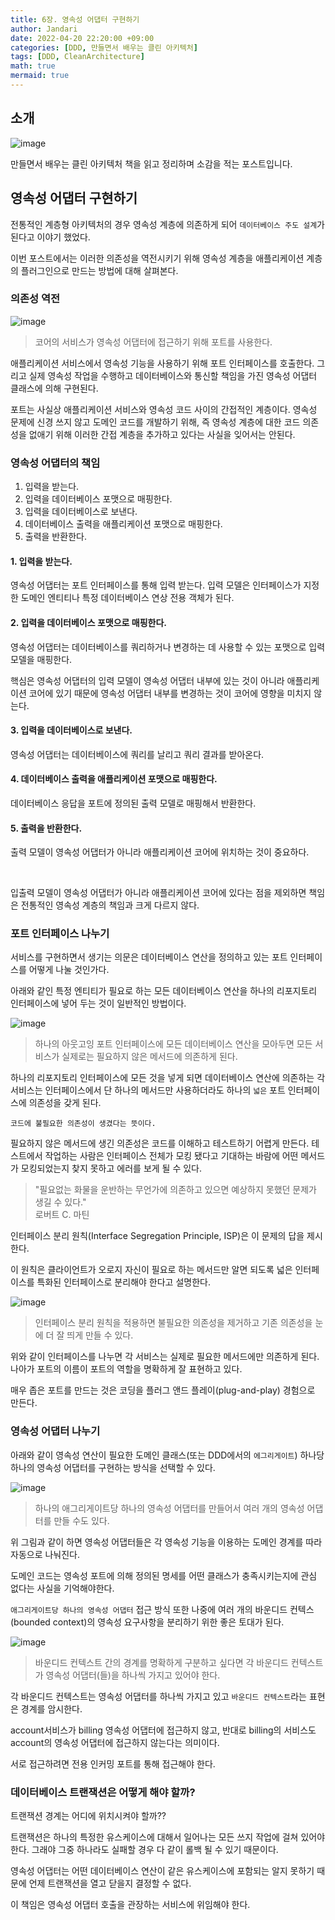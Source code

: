 ```yaml
---
title: 6장. 영속성 어댑터 구현하기
author: Jandari
date: 2022-04-20 22:20:00 +09:00
categories: [DDD, 만들면서 배우는 클린 아키텍처]
tags: [DDD, CleanArchitecture]
math: true
mermaid: true
---
```


## 소개

![image](/assets/img/post/2022-04-20-MakeLearnCleanArchitecture_ch6/1.jpg)

만들면서 배우는 클린 아키텍처 책을 읽고 정리하며 소감을 적는 포스트입니다.


## 영속성 어댑터 구현하기

전통적인 계층형 아키텍처의 경우 영속성 계층에 의존하게 되어 `데이터베이스 주도 설계`가 된다고 이야기 했었다.

이번 포스트에서는 이러한 의존성을 역전시키기 위해 영속성 계층을 애플리케이션 계층의 플러그인으로 만드는 방법에 대해 살펴본다.

### 의존성 역전

![image](/assets/img/post/2022-04-20-MakeLearnCleanArchitecture_ch6/2.jpg)
> 코어의 서비스가 영속성 어댑터에 접근하기 위해 포트를 사용한다.

애플리케이션 서비스에서 영속성 기능을 사용하기 위해 포트 인터페이스를 호출한다. 그리고 실제 영속성 작업을 수행하고 데이터베이스와 통신할 책임을 가진 영속성 어댑터 클래스에 의해 구현된다.

포트는 사실상 애플리케이션 서비스와 영속성 코드 사이의 간접적인 계층이다. 영속성 문제에 신경 쓰지 않고 도메인 코드를 개발하기 위해, 즉 영속성 계층에 대한 코드 의존성을 없애기 위해 이러한 간접 계층을 추가하고 있다는 사실을 잊어서는 안된다.

### 영속성 어댑터의 책임

1. 입력을 받는다.
1. 입력을 데이터베이스 포맷으로 매핑한다.
1. 입력을 데이터베이스로 보낸다.
1. 데이터베이스 출력을 애플리케이션 포맷으로 매핑한다.
1. 출력을 반환한다.


#### 1. 입력을 받는다.
영속성 어댑터는 포트 인터페이스를 통해 입력 받는다. 입력 모델은 인터페이스가 지정한 도메인 엔티티나 특정 데이터베이스 연상 전용 객체가 된다.

#### 2. 입력을 데이터베이스 포맷으로 매핑한다.
영속성 어댑터는 데이터베이스를 쿼리하거나 변경하는 데 사용할 수 있는 포맷으로 입력 모델을 매핑한다.

핵심은 영속성 어댑터의 입력 모델이 영속성 어댑터 내부에 있는 것이 아니라 애플리케이션 코어에 있기 때문에 영속성 어댑터 내부를 변경하는 것이 코어에 영향을 미치지 않는다.

#### 3. 입력을 데이터베이스로 보낸다.

영속성 어댑터는 데이터베이스에 쿼리를 날리고 쿼리 결과를 받아온다.

#### 4. 데이터베이스 출력을 애플리케이션 포맷으로 매핑한다.

데이터베이스 응답을 포트에 정의된 출력 모델로 매핑해서 반환한다.

#### 5. 출력을 반환한다.
출력 모델이 영속성 어댑터가 아니라 애플리케이션 코어에 위치하는 것이 중요하다.

<br/>

입출력 모델이 영속성 어댑터가 아니라 애플리케이션 코어에 있다는 점을 제외하면 책임은 전통적인 영속성 계층의 책임과 크게 다르지 않다.

### 포트 인터페이스 나누기

서비스를 구현하면서 생기는 의문은 데이터베이스 연산을 정의하고 있는 포트 인터페이스를 어떻게 나눌 것인가다.

아래와 같인 특정 엔티티가 필요로 하는 모든 데이터베이스 연산을 하나의 리포지토리 인터페이스에 넣어 두는 것이 일반적인 방법이다.


![image](/assets/img/post/2022-04-20-MakeLearnCleanArchitecture_ch6/3.jpg)
> 하나의 아웃고잉 포트 인터페이스에 모든 데이터베이스 연산을 모아두면 모든 서비스가 실제로는 필요하지 않은 메서드에 의존하게 된다.

하나의 리포지토리 인터페이스에 모든 것을 넣게 되면 데이터베이스 연산에 의존하는 각 서비스는 인터페이스에서 단 하나의 메서드만 사용하더라도 하나의 `넓은` 포트 인터페이스에 의존성을 갖게 된다.

`코드에 불필요한 의존성이 생겼다는 뜻이다.`

필요하지 않은 메서드에 생긴 의존성은 코드를 이해하고 테스트하기 어렵게 만든다. 테스트에서 작업하는 사람은 인터페이스 전체가 모킹 됐다고 기대하는 바람에 어떤 메서드가 모킹되었는지 찾지 못하고 에러를 보게 될 수 있다.

> "필요없는 화물을 운반하는 무언가에 의존하고 있으면 예상하지 못했던 문제가 생길 수 있다." <br/>
> 로버트 C. 마틴

인터페이스 분리 원칙(Interface Segregation Principle, ISP)은 이 문제의 답을 제시한다.

이 원칙은 클라이언트가 오로지 자신이 필요로 하는 메서드만 알면 되도록 넓은 인터페이스를 특화된 인터페이스로 분리해야 한다고 설명한다.

![image](/assets/img/post/2022-04-20-MakeLearnCleanArchitecture_ch6/4.jpg)
> 인터페이스 분리 원칙을 적용하면 불필요한 의존성을 제거하고 기존 의존성을 눈에 더 잘 띄게 만들 수 있다.


위와 같이 인터페이스를 나누면 각 서비스는 실제로 필요한 메서드에만 의존하게 된다. 나아가 포트의 이름이 포트의 역할을 명확하게 잘 표현하고 있다.

매우 좁은 포트를 만드는 것은 코딩을 플러그 앤드 플레이(plug-and-play) 경험으로 만든다.

### 영속성 어댑터 나누기

아래와 같이 영속성 연산이 필요한 도메인 클래스(또는 DDD에서의 `에그리게이트`) 하나당 하나의 영속성 어댑터를 구현하는 방식을 선택할 수 있다.


![image](/assets/img/post/2022-04-20-MakeLearnCleanArchitecture_ch6/5.jpg)
> 하나의 애그리게이트당 하나의 영속성 어댑터를 만들어서 여러 개의 영속성 어댑터를 만들 수도 있다.

위 그림과 같이 하면 영속성 어댑터들은 각 영속성 기능을 이용하는 도메인 경계를 따라 자동으로 나눠진다.

도메인 코드는 영속성 포트에 의해 정의된 명세를 어떤 클래스가 충족시키는지에 관심 없다는 사실을 기억해야한다.

`애그리게이트당 하나의 영속성 어댑터` 접근 방식 또한 나중에 여러 개의 바운디드 컨텍스(bounded context)의 영속성 요구사항을 분리하기 위한 좋은 토대가 된다.

![image](/assets/img/post/2022-04-20-MakeLearnCleanArchitecture_ch6/6.jpg)
> 바운디드 컨텍스트 간의 경계를 명확하게 구분하고 싶다면 각 바운디드 컨텍스트가 영속성 어댑터(들)을 하나씩 가지고 있어야 한다.

각 바운디드 컨텍스트는 영속성 어댑터를 하나씩 가지고 있고 `바운디드 컨텍스트`라는 표현은 경계를 암시한다.

account서비스가 billing 영속성 어댑터에 접근하지 않고, 반대로 billing의 서비스도 account의 영속성 어댑터에 접근하지 않는다는 의미이다.

서로 접근하려면 전용 인커밍 포트를 통해 접근해야 한다.

### 데이터베이스 트랜잭션은 어떻게 해야 할까?

트랜잭션 경계는 어디에 위치시켜야 할까??

트랜잭션은 하나의 특정한 유스케이스에 대해서 일어나는 모든 쓰지 작업에 걸쳐 있어야 한다. 그래야 그중 하나라도 실패할 경우 다 같이 롤백 될 수 있기 때문이다.

영속성 어댑터는 어떤 데이터베이스 연산이 같은 유스케이스에 포함되는 알지 못하기 때문에 언제 트랜잭션을 열고 닫을지 결정할 수 없다.

이 책임은 영속성 어댑터 호출을 관장하는 서비스에 위임해야 한다.

